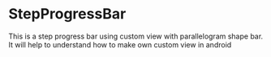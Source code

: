 # StepProgressBar
This is a step progress bar using custom view with parallelogram shape bar. It will help to understand how to make own custom view in android 

